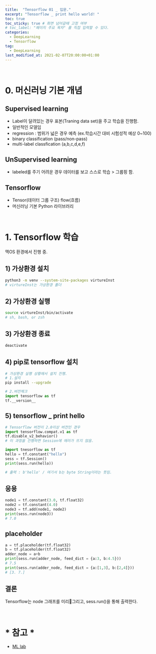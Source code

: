 ```yaml
---
title:  "Tensorflow 01 _ 입문."
excerpt: "Tensorflow _ print hello world! "
toc: true
toc_sticky: true # 화면 넘어갈때 고정 여부
# toc_label: "페이지 주요 목차" 를 직접 입력할 수 있다.
categories:
  - DeepLearning
  - Tensorflow
tag:
  - DeepLearning
last_modified_at: 2021-02-07T20:00:00+01:00
---
```


<br>

# 0. 머신러닝 기본 개념

## Supervised learning
- Label이 달려있는 경우 표본(Traning data set)을 주고 학습을 진행함.<br>
- 일반적인 모델임 <br>
- regression : 범위가 넓은 경우 예측 (ex.학습시간 대비 시험성적 예상 0~100)<br>
- binary classification (pass/non-pass) <br>
- multi-label classfication (a,b,c,d,e,f)<br>

## UnSupervised learning
- labeled를 주기 어려운 경우 데이터를 보고 스스로 학습 > 그룹핑 함.<br>

## Tensorflow
- Tensor(데이터 그룹 구조) flow(흐름)
- 머신러닝 기본 Python 라이브러리

<br>

# 1. Tensorflow 학습

맥OS 환경에서 진행 중. <br>

## 1) 가상환경 설치

```bash
python3 -m venv --system-site-packages virtureInst
# virtureInst는 가상환경 폴더 
```


## 2) 가상환경 실행

```bash
source virtureInst/bin/activate 
# sh, bash, or zsh
```

## 3) 가상환경 종료

```bash
deactivate
```

## 4) pip로 tensorflow 설치

```bash
# 가상환경 실행 상황에서 설치 진행.
# 1.설치
pip install --upgrade
```

```python
# 2.버전체크
import tensorflow as tf
tf.__version__
```

## 5) tensorflow _ print hello 

```python
# Tensorflow 버전이 2.0이상 버전인 경우
import tensorflow.compat.v1 as tf
tf.disable_v2_behavior()
# 이 과정을 진행하면 Session에 에러가 뜨지 않음.

import tnesorflow as tf
hello = tf.constant("hello")
sess = tf.Session()
print(sess.run(hello))

# 출력 : b'hello' / 여기서 b는 byte String이라는 뜻임.
```

## 응용

```python
node1 = tf.constant(3.0, tf.float32)
node2 = tf.constant(4.0)
node3 = tf.add(node1, node2)
print(sess.run(node3))
# 7.0 
```

## placeholder

```python
a = tf.placeholder(tf.float32)
b = tf.placeholder(tf.float32)
adder_node = a+b
print(sess.run(adder_node, feed_dict = {a:3, b:4.5}))
# 7.5
print(sess.run(adder_node, feed_dict = {a:[1,3], b:[2,4]}))
# [3. 7.]
```

## 결론
Tensorflow는 node 그래프를 미리그리고, sess.run()을 통해 출력한다.



<br>

# * 참고 *
- [ML lab](https://www.youtube.com/watch?v=-57Ne86Ia8w&list=PLlMkM4tgfjnLSOjrEJN31gZATbcj_MpUm&index=3)
